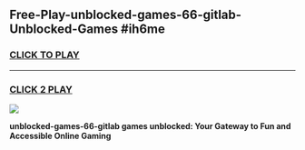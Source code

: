 
## Free-Play-unblocked-games-66-gitlab-Unblocked-Games #ih6me
<h3>
<a href="https://news.freeplayer.one?title=unblocked-games-66-gitlab&ref=8M">CLICK TO PLAY</a></h3>
<hr>

<h3>
<a href="https://news.freeplayer.one?title=unblocked-games-66-gitlab&ref=8M">CLICK 2 PLAY</a>
  
</h3>

<a href="https://news.freeplayer.one?title=unblocked-games-66-gitlab&ref=8M"><img src="https://clearcache.store/games.png"></a>


**unblocked-games-66-gitlab games unblocked: Your Gateway to Fun and Accessible Online Gaming**
